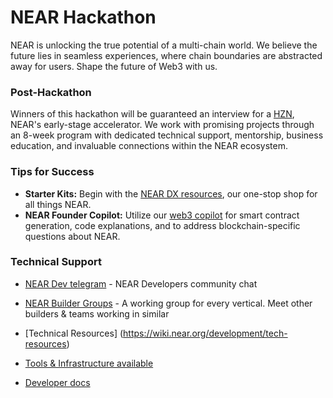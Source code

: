 # NEAR Hackathon

NEAR is unlocking the true potential of a multi-chain world. We believe the future lies in seamless experiences, where chain boundaries are abstracted away for users. Shape the future of Web3 with us.

### Post-Hackathon
Winners of this hackathon will be guaranteed an interview for a [HZN](https://www.hzn.xyz/hzn/), NEAR's early-stage accelerator. We work with promising projects through an 8-week program with dedicated technical support, mentorship, business education, and invaluable connections within the NEAR ecosystem.

### Tips for Success
- **Starter Kits:** Begin with the [NEAR DX resources](https://github.com/near/DX), our one-stop shop for all things NEAR.
- **NEAR Founder Copilot:** Utilize our [web3 copilot](https://www.nearcopilot.xyz/) for smart contract generation, code explanations, and to address blockchain-specific questions about NEAR.

### Technical Support
- [NEAR Dev telegram](https://t.me/neardev) - NEAR Developers community chat
- [NEAR Builder Groups](https://www.nearbuilders.com/) - A working group for every vertical. Meet other builders & teams working in similar

- [Technical Resources] (https://wiki.near.org/development/tech-resources)
- [Tools & Infrastructure available](https://wiki.near.org/development/tools-infrastructure)
- [Developer docs](https://docs.near.org/)
